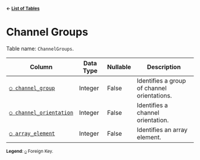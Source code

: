 <sup>**← [List of Tables](../../README.md#metadatabase-schema)**</sup>

# Channel Groups

Table name: `ChannelGroups`.

| Column                                             | Data Type | Nullable | Description                                 |
| -------------------------------------------------- | --------- | -------- | ------------------------------------------- |
| [`○ channel_group`](channel_group_index.md)        | Integer   | False    | Identifies a group of channel orientations. |
| [`○ channel_orientation`](channel_orientations.md) | Integer   | False    | Identifies a channel orientation.           |
| [`○ array_element`](array_elements.md)             | Integer   | False    | Identifies an array element.                |

<sup>**Legend**: [`○`](channel_groups.md) Foreign Key.</sup>
